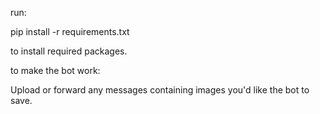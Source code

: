 run:

pip install -r requirements.txt

to install required packages.

to make the bot work:

Upload or forward any messages containing images you'd like the bot to save.

